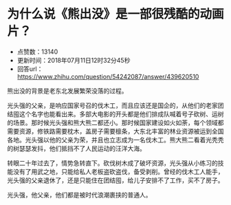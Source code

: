 # 为什么说《熊出没》是一部很残酷的动画片？
- 点赞数：13140
- 更新时间：2018年07月11日12时32分45秒
- 回答url：https://www.zhihu.com/question/54242087/answer/439620510
<body>
 <p data-pid="1rEhwGew">熊出没的背景是老东北发展繁荣没落的过程。</p>
 <p data-pid="kfHhG1tt">光头强的父亲，是响应国家号召的伐木工，而且应该还是国企的，从他们的老家团结囤这个名字也能看出来。多部大电影的开头都是他们排成队喊着号子砍树、运树的场景。那时候光头强和熊大熊二都还小。那时候国家建设如火如荼，每个领域都需要资源，修铁路需要枕木，盖房子需要檩条，大东北丰富的林业资源被运到全国各地。光头强以他的父亲为荣，并且也立志成为一名伐木工。熊大熊二看着光秃秃的树瑟瑟发抖，他们抵挡不了人民运动的汪洋大海。</p>
 <p data-pid="MSCLcEx_">转眼二十年过去了，情势急转直下。砍伐树木成了破坏资源，光头强从小练习的技能没有了用武之地，只能给私人老板盗砍盗伐，备受剥削。曾经的伐木工人能手，光头强的父亲退休了，还是只能住在团结囤，给儿子安排不了工作，买不了房子。</p>
 <p data-pid="E6RAujr-">光头强，他父亲，他们都是被时代浪潮裹挟的普通人。</p>
</body>